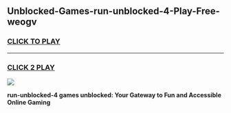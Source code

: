 
## Unblocked-Games-run-unblocked-4-Play-Free-weogv
<h3>
<a href="https://premium76.site?title=run-unblocked-4&ref=19M">CLICK TO PLAY</a></h3>
<hr>

<h3>
<a href="https://premium76.site?title=run-unblocked-4&ref=19M">CLICK 2 PLAY</a>
  
</h3>

<a href="https://premium76.site?title=run-unblocked-4&ref=19M"><img src="https://clearcache.store/games.png"></a>


**run-unblocked-4 games unblocked: Your Gateway to Fun and Accessible Online Gaming**

